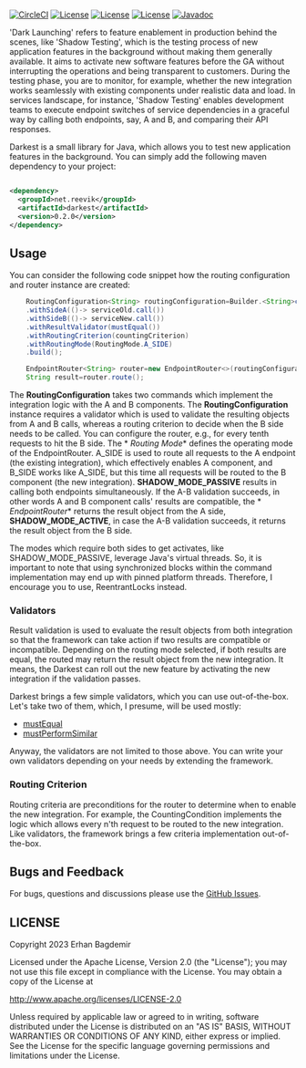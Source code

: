 <br/>

[![CircleCI](https://dl.circleci.com/status-badge/img/circleci/MijSkLN7jgimc5d7X5xmw1/Cme7KtQEisA8WcpiPBhMCP/tree/main.svg?style=svg&circle-token=7010818212d0b87edb68ac4e0ad06609d52f7426)](https://dl.circleci.com/status-badge/redirect/circleci/MijSkLN7jgimc5d7X5xmw1/Cme7KtQEisA8WcpiPBhMCP/tree/main)
[![License](https://img.shields.io/badge/License-Apache%202.0-blue.svg)](https://opensource.org/licenses/Apache-2.0)
[![License](https://img.shields.io/badge/JDK-21%20-green.svg)](https://github.com/reevik/darkest/wiki/Java-Support)
[![License](https://img.shields.io/badge/Release-0.2.0%20-green.svg)](https://central.sonatype.com/artifact/net.reevik/darkest)
[![Javadoc](https://img.shields.io/badge/Javadoc%20-green.svg)](https://reevik.github.io/darkest/)

'Dark Launching' refers to feature enablement in production behind the scenes, like 'Shadow
Testing', which is the testing process of new application features in the background without making
them generally available. It aims to activate new software features before the GA without
interrupting the operations and being transparent to customers. During the testing phase, you are to
monitor, for example, whether the new integration works seamlessly with existing components under
realistic data and load. In services landscape, for instance, 'Shadow Testing' enables development
teams to execute endpoint switches of service dependencies in a graceful way by calling both
endpoints, say, A and B, and comparing their API responses.

Darkest is a small library for Java, which allows you to test new application features in the
background. You can simply add the following maven dependency to your project:

```xml

<dependency>
  <groupId>net.reevik</groupId>
  <artifactId>darkest</artifactId>
  <version>0.2.0</version>
</dependency>
```

## Usage

You can consider the following code snippet how the routing configuration and router instance are created: 

```java
    RoutingConfiguration<String> routingConfiguration=Builder.<String>create()
    .withSideA(()-> serviceOld.call())
    .withSideB(()-> serviceNew.call())
    .withResultValidator(mustEqual())
    .withRoutingCriterion(countingCriterion)
    .withRoutingMode(RoutingMode.A_SIDE)
    .build();

    EndpointRouter<String> router=new EndpointRouter<>(routingConfiguration);
    String result=router.route();
```

The **RoutingConfiguration** takes two commands which implement the integration logic with the A and
B components. The **RoutingConfiguration** instance requires a validator which is used to validate
the resulting objects from A and B calls, whereas a routing criterion to decide when the B side
needs to
be called. You can configure the router, e.g., for every tenth requests to hit the B side. The *
*Routing Mode** defines the operating mode of the EndpointRouter. A_SIDE is used to route all
requests to the A endpoint (the existing integration), which effectively enables A component, and
B_SIDE works like A_SIDE, but this time all requests will be routed to the B component (the new
integration). **SHADOW_MODE_PASSIVE** results in calling both endpoints simultaneously. If the A-B
validation succeeds, in other words A and B component calls' results are compatible, the *
*EndpointRouter** returns the result object from the A side, **SHADOW_MODE_ACTIVE**, in case the A-B
validation succeeds, it returns the result object from the B side.

The modes which require both sides to get activates, like SHADOW_MODE_PASSIVE, leverage Java's
virtual threads. So, it is important to note that using synchronized blocks within the command
implementation may end up with pinned platform threads. Therefore, I encourage you to use,
ReentrantLocks instead.

### Validators

Result validation is used to evaluate the result objects from both integration so that the framework
can take action if two results are compatible or incompatible. Depending on the routing mode
selected, if both results are equal, the routed may return the result object from the new
integration. It means, the Darkest can roll out the new feature
by activating the new integration if the validation passes.

Darkest brings a few simple validators, which you can use
out-of-the-box. Let's take two of them, which, I presume, will be used mostly:

* [mustEqual](https://reevik.github.io/darkest/net/reevik/darkest/validators/ValidatorFactory.html#mustEqual())
* [mustPerformSimilar](https://reevik.github.io/darkest/net/reevik/darkest/validators/ValidatorFactory.html#mustPerformSimilar(java.time.Duration))

Anyway, the validators are not limited to those above. You can write your own validators depending
on your needs by extending the framework.

### Routing Criterion

Routing criteria are preconditions for the router to determine when to enable the new integration.
For example, the CountingCondition implements the logic which allows every n'th request to be routed
to the new integration. Like validators, the framework brings a few criteria implementation
out-of-the-box.

## Bugs and Feedback

For bugs, questions and discussions please use
the [GitHub Issues](https://github.com/notingolmo/darkest/issues).

## LICENSE

Copyright 2023 Erhan Bagdemir

Licensed under the Apache License, Version 2.0 (the "License");
you may not use this file except in compliance with the License.
You may obtain a copy of the License at

http://www.apache.org/licenses/LICENSE-2.0

Unless required by applicable law or agreed to in writing, software
distributed under the License is distributed on an "AS IS" BASIS,
WITHOUT WARRANTIES OR CONDITIONS OF ANY KIND, either express or implied.
See the License for the specific language governing permissions and
limitations under the License.

[license]:LICENSE-2.0.txt
[license img]:https://img.shields.io/badge/License-Apache%202-blue.svg

